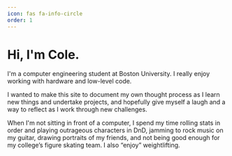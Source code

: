 ```yaml
---
icon: fas fa-info-circle
order: 1
---
```

 
# Hi, I'm Cole.
I'm a computer engineering student at Boston University. I really enjoy working with hardware and low-level code.

I wanted to make this site to document my own thought process as I learn new things and undertake projects, and hopefully give myself a laugh and a way to reflect as I work through new challenges.

When I'm not sitting in front of a computer, I spend my time rolling stats in order and playing outrageous characters in DnD, jamming to rock music on my guitar, drawing portraits of my friends, and not being good enough for my college’s figure skating team. I also “enjoy” weightlifting. 